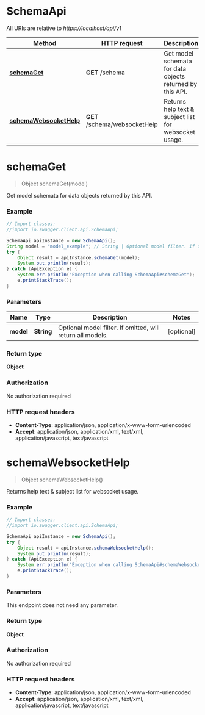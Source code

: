 # SchemaApi

All URIs are relative to *https://localhost/api/v1*

Method | HTTP request | Description
------------- | ------------- | -------------
[**schemaGet**](SchemaApi.md#schemaGet) | **GET** /schema | Get model schemata for data objects returned by this API.
[**schemaWebsocketHelp**](SchemaApi.md#schemaWebsocketHelp) | **GET** /schema/websocketHelp | Returns help text &amp; subject list for websocket usage.


<a name="schemaGet"></a>
# **schemaGet**
> Object schemaGet(model)

Get model schemata for data objects returned by this API.

### Example
```java
// Import classes:
//import io.swagger.client.api.SchemaApi;

SchemaApi apiInstance = new SchemaApi();
String model = "model_example"; // String | Optional model filter. If omitted, will return all models.
try {
    Object result = apiInstance.schemaGet(model);
    System.out.println(result);
} catch (ApiException e) {
    System.err.println("Exception when calling SchemaApi#schemaGet");
    e.printStackTrace();
}
```

### Parameters

Name | Type | Description  | Notes
------------- | ------------- | ------------- | -------------
 **model** | **String**| Optional model filter. If omitted, will return all models. | [optional]

### Return type

**Object**

### Authorization

No authorization required

### HTTP request headers

 - **Content-Type**: application/json, application/x-www-form-urlencoded
 - **Accept**: application/json, application/xml, text/xml, application/javascript, text/javascript

<a name="schemaWebsocketHelp"></a>
# **schemaWebsocketHelp**
> Object schemaWebsocketHelp()

Returns help text &amp; subject list for websocket usage.

### Example
```java
// Import classes:
//import io.swagger.client.api.SchemaApi;

SchemaApi apiInstance = new SchemaApi();
try {
    Object result = apiInstance.schemaWebsocketHelp();
    System.out.println(result);
} catch (ApiException e) {
    System.err.println("Exception when calling SchemaApi#schemaWebsocketHelp");
    e.printStackTrace();
}
```

### Parameters
This endpoint does not need any parameter.

### Return type

**Object**

### Authorization

No authorization required

### HTTP request headers

 - **Content-Type**: application/json, application/x-www-form-urlencoded
 - **Accept**: application/json, application/xml, text/xml, application/javascript, text/javascript

